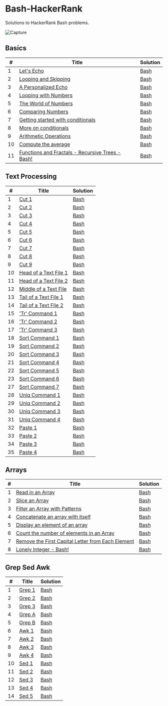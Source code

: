 # Bash-HackerRank 
Solutions to HackerRank Bash problems.

![Capture](https://user-images.githubusercontent.com/37275728/186217732-4c96d480-0d75-422e-9fd7-e0ff8ad25fbe.PNG)

## Basics

<table>
    <thead>
        <tr>
            <th>#</th>
            <th>Title</th>
            <th>Solution</th>
        </tr>
    </thead>
    <tbody>
        <tr>
            <td>1</td>
            <td><a href="https://www.hackerrank.com/challenges/bash-tutorials-lets-echo/problem">Let's Echo</a></td>
            <td><a href="https://github.com/djeada/Bash-HackerRank/blob/main/src/Basics/lets_echo.sh">Bash</a></td>
        </tr>
        <tr>
            <td>2</td>
            <td><a href="https://www.hackerrank.com/challenges/bash-tutorials---looping-and-skipping/problem">Looping and Skipping</a></td>
            <td><a href="https://github.com/djeada/Bash-HackerRank/blob/main/src/Basics/looping_and_skipping.sh">Bash</a></td>
        </tr>
        <tr>
            <td>3</td>
            <td><a href="https://www.hackerrank.com/challenges/bash-tutorials---a-personalized-echo/problem">A Personalized Echo</a></td>
            <td><a href="https://github.com/djeada/Bash-HackerRank/blob/main/src/Basics/personalized_echo.sh">Bash</a></td>
        </tr>
        <tr>
            <td>4</td>
            <td><a href="https://www.hackerrank.com/challenges/bash-tutorials---looping-with-numbers/problem">Looping with Numbers</a></td>
            <td><a href="https://github.com/djeada/Bash-HackerRank/blob/main/src/Basics/looping_with_numbers.sh">Bash</a></td>
        </tr>
        <tr>
            <td>5</td>
            <td><a href="https://www.hackerrank.com/challenges/bash-tutorials---the-world-of-numbers/problem">The World of Numbers</a></td>
            <td><a href="https://github.com/djeada/Bash-HackerRank/blob/main/src/Basics/world_of_numbers.sh">Bash</a></td>
        </tr>
        <tr>
            <td>6</td>
            <td><a href="https://www.hackerrank.com/challenges/bash-tutorials---comparing-numbers/problem">Comparing Numbers</a></td>
            <td><a href="https://github.com/djeada/Bash-HackerRank/blob/main/src/Basics/comparing_numbers.sh">Bash</a></td>
        </tr>
        <tr>
            <td>7</td>
            <td><a href="https://www.hackerrank.com/challenges/bash-tutorials---getting-started-with-conditionals/problem">Getting started with conditionals</a></td>
            <td><a href="https://github.com/djeada/Bash-HackerRank/blob/main/src/Basics/getting_started_with_conditionals.sh">Bash</a></td>
        </tr>
        <tr>
            <td>8</td>
            <td><a href="https://www.hackerrank.com/challenges/bash-tutorials---more-on-conditionals/problem">More on conditionals</a></td>
            <td><a href="https://github.com/djeada/Bash-HackerRank/blob/main/src/Basics/more_on_conditionals.sh">Bash</a></td>
        </tr>
        <tr>
            <td>9</td>
            <td><a href="https://www.hackerrank.com/challenges/bash-tutorials---arithmetic-operations/problem">Arithmetic Operations</td>
        <td><a href="https://github.com/djeada/Bash-HackerRank/blob/main/src/Basics/arithmetic_operations.sh">Bash</a></td>
        </tr>
        <tr>
            <td>10</td>
            <td><a href="https://www.hackerrank.com/challenges/bash-tutorials---compute-the-average/problem">Compute the average</a></td>
            <td><a href="https://github.com/djeada/Bash-HackerRank/blob/main/src/Basics/compute_the_average.sh">Bash</a></td>
        </tr>
        <tr>
            <td>11</td>
            <td><a href="https://www.hackerrank.com/challenges/fractal-trees-all/problem">Functions and Fractals - Recursive Trees - Bash!</a></td>
            <td><a href="">Bash</a></td>
        </tr>
    </tbody>
</table>

## Text Processing

<table>
    <thead>
        <tr>
            <th>#</th>
            <th>Title</th>
            <th>Solution</th>
        </tr>
    </thead>
    <tbody>
        <tr>
            <td>1</td>
            <td><a href="https://www.hackerrank.com/challenges/text-processing-cut-1/problem">Cut 1</a></td>
            <td><a href="https://github.com/djeada/Bash-HackerRank/blob/main/src/TextProcessing/cut_1.sh">Bash</a></td>
        </tr>
        <tr>
            <td>2</td>
            <td><a href="https://www.hackerrank.com/challenges/text-processing-cut-2/problem">Cut 2</a></td>
            <td><a href="https://github.com/djeada/Bash-HackerRank/blob/main/src/TextProcessing/cut_2.sh">Bash</a></td>
        </tr>
        <tr>
            <td>3</td>
            <td><a href="https://www.hackerrank.com/challenges/text-processing-cut-3/problem">Cut 3</a></td>
            <td><a href="https://github.com/djeada/Bash-HackerRank/blob/main/src/TextProcessing/cut_3.sh">Bash</a></td>
        </tr>
        <tr>
            <td>4</td>
            <td><a href="https://www.hackerrank.com/challenges/text-processing-cut-4/problem">Cut 4</a></td>
            <td><a href="https://github.com/djeada/Bash-HackerRank/blob/main/src/TextProcessing/cut_4.sh">Bash</a></td>
        </tr>
        <tr>
            <td>5</td>
            <td><a href="https://www.hackerrank.com/challenges/text-processing-cut-5/problem">Cut 5</a></td>
            <td><a href="https://github.com/djeada/Bash-HackerRank/blob/main/src/TextProcessing/cut_5.sh">Bash</a></td>
        </tr>
        <tr>
            <td>6</td>
            <td><a href="https://www.hackerrank.com/challenges/text-processing-cut-6/problem">Cut 6</a></td>
            <td><a href="https://github.com/djeada/Bash-HackerRank/blob/main/src/TextProcessing/cut_6.sh">Bash</a></td>
        </tr>
        <tr>
            <td>7</td>
            <td><a href="https://www.hackerrank.com/challenges/text-processing-cut-7/problem">Cut 7</a></td>
            <td><a href="https://github.com/djeada/Bash-HackerRank/blob/main/src/TextProcessing/cut_7.sh">Bash</a></td>
        </tr>
        <tr>
            <td>8</td>
            <td><a href="https://www.hackerrank.com/challenges/text-processing-cut-8/problem">Cut 8</a></td>
            <td><a href="https://github.com/djeada/Bash-HackerRank/blob/main/src/TextProcessing/cut_8.sh">Bash</a></td>
        </tr>
        <tr>
            <td>9</td>
            <td><a href="https://www.hackerrank.com/challenges/text-processing-cut-9/problem">Cut 9</td>
        <td><a href="https://github.com/djeada/Bash-HackerRank/blob/main/src/TextProcessing/cut_9.sh">Bash</a></td>
        </tr>
        <tr>
            <td>10</td>
            <td><a href="https://www.hackerrank.com/challenges/text-processing-head-1/problem">Head of a Text File 1</a></td>
            <td><a href="https://github.com/djeada/Bash-HackerRank/blob/main/src/TextProcessing/head_1.sh">Bash</a></td>
        </tr>
        <tr>
            <td>11</td>
            <td><a href="https://www.hackerrank.com/challenges/text-processing-head-2/problem">Head of a Text File 2</a></td>
            <td><a href="https://github.com/djeada/Bash-HackerRank/blob/main/src/TextProcessing/head_2.sh">Bash</a></td>
        </tr>
        <tr>
            <td>12</td>
            <td><a href="https://www.hackerrank.com/challenges/text-processing-in-linux---the-middle-of-a-text-file/problem">Middle of a Text File</a></td>
            <td><a href="">Bash</a></td>
        </tr>
        <tr>
            <td>13</td>
            <td><a href="https://www.hackerrank.com/challenges/text-processing-tail-1/problem">Tail of a Text File 1</a></td>
            <td><a href="https://github.com/djeada/Bash-HackerRank/blob/main/src/TextProcessing/tail_1.sh">Bash</a></td>
        </tr>
        <tr>
            <td>14</td>
            <td><a href="https://www.hackerrank.com/challenges/text-processing-tail-2/problem">Tail of a Text File 2</a></td>
            <td><a href="https://github.com/djeada/Bash-HackerRank/blob/main/src/TextProcessing/tail_2.sh">Bash</a></td>
        </tr>
        <tr>
            <td>15</td>
            <td><a href="https://www.hackerrank.com/challenges/text-processing-tr-1/problem">'Tr' Command 1</a></td>
            <td><a href="https://github.com/djeada/Bash-HackerRank/blob/main/src/TextProcessing/tr_1.sh">Bash</a></td>
        </tr>
        <tr>
            <td>16</td>
            <td><a href="https://www.hackerrank.com/challenges/text-processing-tr-2/problem">'Tr' Command 2</a></td>
            <td><a href="https://github.com/djeada/Bash-HackerRank/blob/main/src/TextProcessing/tr_2.sh">Bash</a></td>
        </tr>
        <tr>
            <td>17</td>
            <td><a href="https://www.hackerrank.com/challenges/text-processing-tr-3/problem">'Tr' Command 3</a></td>
            <td><a href="https://github.com/djeada/Bash-HackerRank/blob/main/src/TextProcessing/tr_3.sh">Bash</a></td>
        </tr>
        <tr>
            <td>18</td>
            <td><a href="https://www.hackerrank.com/challenges/text-processing-sort-1/problem">Sort Command 1</a></td>
            <td><a href="https://github.com/djeada/Bash-HackerRank/blob/main/src/TextProcessing/sort_1.sh">Bash</a></td>
        </tr>
        <tr>
            <td>19</td>
            <td><a href="https://www.hackerrank.com/challenges/text-processing-sort-2/problem">Sort Command 2</a></td>
            <td><a href="https://github.com/djeada/Bash-HackerRank/blob/main/src/TextProcessing/sort_2.sh">Bash</a></td>
        </tr>
        <tr>
            <td>20</td>
            <td><a href="https://www.hackerrank.com/challenges/text-processing-sort-3/problem">Sort Command 3</a></td>
            <td><a href="https://github.com/djeada/Bash-HackerRank/blob/main/src/TextProcessing/sort_3.sh">Bash</a></td>
        </tr>
        <tr>
            <td>21</td>
            <td><a href="https://www.hackerrank.com/challenges/text-processing-sort-4/problem">Sort Command 4</a></td>
            <td><a href="https://github.com/djeada/Bash-HackerRank/blob/main/src/TextProcessing/sort_4.sh">Bash</a></td>
        </tr>
        <tr>
            <td>22</td>
            <td><a href="https://www.hackerrank.com/challenges/text-processing-sort-5/problem">Sort Command 5</a></td>
            <td><a href="https://github.com/djeada/Bash-HackerRank/blob/main/src/TextProcessing/sort_5.sh">Bash</a></td>
        </tr>
        <tr>
            <td>23</td>
            <td><a href="https://www.hackerrank.com/challenges/text-processing-sort-6/problem">Sort Command 6</a></td>
            <td><a href="https://github.com/djeada/Bash-HackerRank/blob/main/src/TextProcessing/sort_6.sh">Bash</a></td>
        </tr>
        <tr>
            <td>27</td>
            <td><a href="https://www.hackerrank.com/challenges/text-processing-sort-7/problem">Sort Command 7</a></td>
            <td><a href="https://github.com/djeada/Bash-HackerRank/blob/main/src/TextProcessing/sort_7.sh">Bash</a></td>
        </tr>
        <tr>
            <td>28</td>
            <td><a href="https://www.hackerrank.com/challenges/text-processing-in-linux-the-uniq-command-1/problem">Uniq Command 1</a></td>
            <td><a href="https://github.com/djeada/Bash-HackerRank/blob/main/src/TextProcessing/uniq_1.sh">Bash</a></td>
        </tr>
        <tr>
            <td>29</td>
            <td><a href="https://www.hackerrank.com/challenges/text-processing-in-linux-the-uniq-command-2/problem">Uniq Command 2</a></td>
            <td><a href="https://github.com/djeada/Bash-HackerRank/blob/main/src/TextProcessing/uniq_2.sh">Bash</a></td>
        </tr>
        <tr>
            <td>30</td>
            <td><a href="https://www.hackerrank.com/challenges/text-processing-in-linux-the-uniq-command-3/problem">Uniq Command 3</a></td>
            <td><a href="https://github.com/djeada/Bash-HackerRank/blob/main/src/TextProcessing/uniq_3.sh">Bash</a></td>
        </tr>
        <tr>
            <td>31</td>
            <td><a href="https://www.hackerrank.com/challenges/text-processing-in-linux-the-uniq-command-4/problem">Uniq Command 4</a></td>
            <td><a href="https://github.com/djeada/Bash-HackerRank/blob/main/src/TextProcessing/uniq_4.sh">Bash</a></td>
        </tr>
        <tr>
            <td>32</td>
            <td><a href="https://www.hackerrank.com/challenges/paste-1/problem">Paste 1</a></td>
            <td><a href="https://www.hackerrank.com/challenges/paste-1/problem">Bash</a></td>
        </tr>
        <tr>
            <td>33</td>
            <td><a href="https://www.hackerrank.com/challenges/paste-2/problem">Paste 2</a></td>
            <td><a href="https://www.hackerrank.com/challenges/paste-2/problem">Bash</a></td>
        </tr>
        <tr>
            <td>34</td>
            <td><a href="https://www.hackerrank.com/challenges/paste-3/problem">Paste 3</a></td>
            <td><a href="https://www.hackerrank.com/challenges/paste-3/problem">Bash</a></td>
        </tr>
        <tr>
            <td>35</td>
            <td><a href="https://www.hackerrank.com/challenges/paste-4/problem">Paste 4</a></td>
            <td><a href="https://www.hackerrank.com/challenges/paste-4/problem">Bash</a></td>
        </tr>
    </tbody>
</table>

## Arrays

<table>
    <thead>
        <tr>
            <th>#</th>
            <th>Title</th>
            <th>Solution</th>
        </tr>
    </thead>
    <tbody>
        <tr>
            <td>1</td>
            <td><a href="https://www.hackerrank.com/challenges/bash-tutorials-read-in-an-array/problem">Read in an Array</a></td>
            <td><a href="https://github.com/djeada/Bash-HackerRank/blob/main/src/Arrays/read_array.sh">Bash</a></td>
        </tr>
        <tr>
            <td>2</td>
            <td><a href="https://www.hackerrank.com/challenges/bash-tutorials-slice-an-array/problem">Slice an Array</a></td>
            <td><a href="https://github.com/djeada/Bash-HackerRank/blob/main/src/Arrays/slice_array.sh">Bash</a></td>
        </tr>
        <tr>
            <td>3</td>
            <td><a href="https://www.hackerrank.com/challenges/bash-tutorials-filter-an-array-with-patterns/problem">Filter an Array with Patterns</a></td>
            <td><a href="https://github.com/djeada/Bash-HackerRank/blob/main/src/Arrays/filter.sh">Bash</a></td>
        </tr>
        <tr>
            <td>4</td>
            <td><a href="https://www.hackerrank.com/challenges/bash-tutorials-concatenate-an-array-with-itself/problem">Concatenate an array with itself</a></td>
            <td><a href="https://github.com/djeada/Bash-HackerRank/blob/main/src/Arrays/concat_array.sh">Bash</a></td>
        </tr>
        <tr>
            <td>5</td>
            <td><a href="https://www.hackerrank.com/challenges/bash-tutorials-display-the-third-element-of-an-array/problem">Display an element of an array</a></td>
            <td><a href="https://github.com/djeada/Bash-HackerRank/blob/main/src/Arrays/display_array.sh">Bash</a></td>
        </tr>
        <tr>
            <td>6</td>
            <td><a href="https://www.hackerrank.com/challenges/bash-tutorials-count-the-number-of-elements-in-an-array/problem">Count the number of elements in an Array</a></td>
            <td><a href="https://github.com/djeada/Bash-HackerRank/blob/main/src/Arrays/length.sh">Bash</a></td>
        </tr>
        <tr>
            <td>7</td>
            <td><a href="https://www.hackerrank.com/challenges/bash-tutorials-remove-the-first-capital-letter-from-each-array-element/problem">Remove the First Capital Letter from Each Element</a></td>
            <td><a href="https://github.com/djeada/Bash-HackerRank/blob/main/src/Arrays/first_capital_letter.sh">Bash</a></td>
        </tr>
        <tr>
            <td>8</td>
            <td><a href="https://www.hackerrank.com/challenges/lonely-integer-2/problem">Lonely Integer - Bash!</a></td>
            <td><a href="https://github.com/djeada/Bash-HackerRank/blob/main/src/Arrays/lonely_integer.sh">Bash</a></td>
        </tr>
    </tbody>
</table>

## Grep Sed Awk

<table>
    <thead>
        <tr>
            <th>#</th>
            <th>Title</th>
            <th>Solution</th>
        </tr>
    </thead>
    <tbody>
        <tr>
            <td>1</td>
            <td><a href="https://www.hackerrank.com/challenges/text-processing-in-linux-the-grep-command-1/problem">Grep 1</a></td>
            <td><a href="https://github.com/djeada/Bash-HackerRank/blob/main/src/GrepSedAwk/grep_1.sh">Bash</a></td>
        </tr>
        <tr>
            <td>2</td>
            <td><a href="https://www.hackerrank.com/challenges/text-processing-in-linux-the-grep-command-2/problem">Grep 2</a></td>
            <td><a href="https://github.com/djeada/Bash-HackerRank/blob/main/src/GrepSedAwk/grep_2.sh">Bash</a></td>
        </tr>
        <tr>
            <td>3</td>
            <td><a href="https://www.hackerrank.com/challenges/text-processing-in-linux-the-grep-command-3/problem">Grep 3</a></td>
            <td><a href="https://github.com/djeada/Bash-HackerRank/blob/main/src/GrepSedAwk/grep_3.sh">Bash</a></td>
        </tr>
        <tr>
            <td>4</td>
            <td><a href="https://www.hackerrank.com/challenges/text-processing-in-linux-the-grep-command-4/problem">Grep A</a></td>
            <td><a href="https://github.com/djeada/Bash-HackerRank/blob/main/src/GrepSedAwk/grep_a.sh">Bash</a></td>
        </tr>
        <tr>
            <td>5</td>
            <td><a href="https://www.hackerrank.com/challenges/text-processing-in-linux-the-grep-command-5/problem">Grep B</a></td>
            <td><a href="https://github.com/djeada/Bash-HackerRank/blob/main/src/GrepSedAwk/grep_b.sh">Bash</a></td>
        </tr>
        <tr>
            <td>6</td>
            <td><a href="https://www.hackerrank.com/challenges/awk-1/problem">Awk 1</a></td>
            <td><a href="https://github.com/djeada/Bash-HackerRank/blob/main/src/GrepSedAwk/awk_1.sh">Bash</a></td>
        </tr>
        <tr>
            <td>7</td>
            <td><a href="https://www.hackerrank.com/challenges/awk-2/problem">Awk 2</a></td>
            <td><a href="https://github.com/djeada/Bash-HackerRank/blob/main/src/GrepSedAwk/awk_2.sh">Bash</a></td>
        </tr>
        <tr>
            <td>8</td>
            <td><a href="https://www.hackerrank.com/challenges/awk-3/problem">Awk 3</a></td>
            <td><a href="https://github.com/djeada/Bash-HackerRank/blob/main/src/GrepSedAwk/awk_3.sh">Bash</a></td>
        </tr>
        <tr>
            <td>9</td>
            <td><a href="https://www.hackerrank.com/challenges/awk-4/problem">Awk 4</td>
        <td><a href="https://github.com/djeada/Bash-HackerRank/blob/main/src/GrepSedAwk/awk_4.sh">Bash</a></td>
        </tr>
        <tr>
            <td>10</td>
            <td><a href="https://www.hackerrank.com/challenges/text-processing-in-linux-the-sed-command-1/problem">Sed 1</a></td>
            <td><a href="https://github.com/djeada/Bash-HackerRank/blob/main/src/GrepSedAwk/sed_1.sh">Bash</a></td>
        </tr>
        <tr>
            <td>11</td>
            <td><a href="https://www.hackerrank.com/challenges/text-processing-in-linux-the-sed-command-2/problem">Sed 2</a></td>
            <td><a href="https://github.com/djeada/Bash-HackerRank/blob/main/src/GrepSedAwk/sed_2.sh">Bash</a></td>
        </tr>
        <tr>
            <td>12</td>
            <td><a href="https://www.hackerrank.com/challenges/text-processing-in-linux-the-sed-command-3/problem">Sed 3</a></td>
            <td><a href="https://github.com/djeada/Bash-HackerRank/blob/main/src/GrepSedAwk/sed_3.sh">Bash</a></td>
        </tr>
        <tr>
            <td>13</td>
            <td><a href="https://www.hackerrank.com/challenges/text-processing-in-linux-the-sed-command-4/problem">Sed 4</a></td>
            <td><a href="https://github.com/djeada/Bash-HackerRank/blob/main/src/GrepSedAwk/sed_4.sh">Bash</a></td>
        </tr>
        <tr>
            <td>14</td>
            <td><a href="https://www.hackerrank.com/challenges/text-processing-in-linux-the-sed-command-5/problem">Sed 5</a></td>
            <td><a href="https://github.com/djeada/Bash-HackerRank/blob/main/src/GrepSedAwk/sed_5.sh">Bash</a></td>
        </tr>
    </tbody>
</table>

